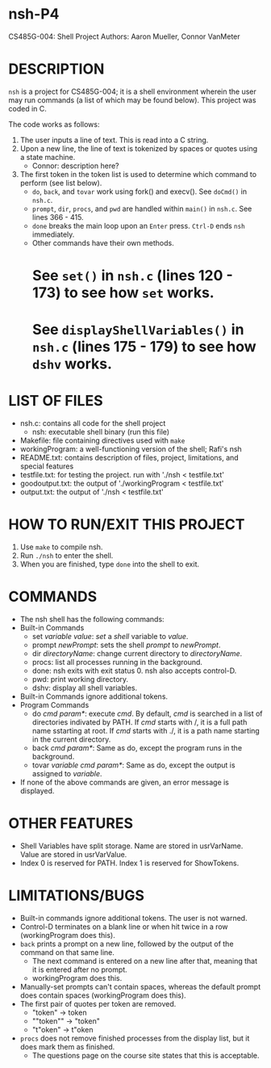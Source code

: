 # nsh-P4
CS485G-004: Shell Project
Authors: Aaron Mueller, Connor VanMeter

# DESCRIPTION
`nsh` is a project for CS485G-004; it is a shell environment wherein the user may run commands
(a list of which may be found below). This project was coded in C.

The code works as follows:
1. The user inputs a line of text. This is read into a C string.
2. Upon a new line, the line of text is tokenized by spaces or quotes using a state machine.
	- Connor: description here?
3. The first token in the token list is used to determine which command to perform (see list below).
	- `do`, `back`, and `tovar` work using fork() and execv(). See `doCmd()` in `nsh.c`.
	- `prompt`, `dir`, `procs`, and `pwd` are handled within `main()` in `nsh.c`. See lines 366 - 415.
	- `done` breaks the main loop upon an `Enter` press. `Ctrl-D` ends `nsh` immediately.
	- Other commands have their own methods.
		# See `set()` in `nsh.c` (lines 120 - 173) to see how `set` works.
		# See `displayShellVariables()` in `nsh.c` (lines 175 - 179) to see how `dshv` works.

# LIST OF FILES
* nsh.c: contains all code for the shell project
	- nsh: executable shell binary (run this file)
* Makefile: file containing directives used with `make`
* workingProgram: a well-functioning version of the shell; Rafi's nsh
* README.txt: contains description of files, project, limitations, and special features
* testfile.txt: for testing the project. run with './nsh < testfile.txt'
* goodoutput.txt: the output of './workingProgram < testfile.txt'
* output.txt: the output of './nsh < testfile.txt'

# HOW TO RUN/EXIT THIS PROJECT
1. Use `make` to compile nsh.
2. Run `./nsh` to enter the shell.
3. When you are finished, type `done` into the shell to exit.

# COMMANDS
* The nsh shell has the following commands:
* Built-in Commands
	- set _variable value_: _set_ a _shell_ variable to _value_.
	- prompt _newPrompt_: sets the shell _prompt_ to _newPrompt_.
	- dir _directoryName_: change current directory to _directoryName_.
	- procs: list all processes running in the background.
	- done: nsh exits with exit status 0. nsh also accepts control-D.
	- pwd: print working directory.
	- dshv: display all shell variables.
* Built-in Commands ignore additional tokens.
* Program Commands
	- do _cmd param*_: execute _cmd_. By default, _cmd_ is searched in a list of directories indivated by PATH. If _cmd_ starts with /, it is a full path name sstarting at root. If _cmd_ starts with ./, it is a path name starting in the current directory.
	- back _cmd param*_: Same as do, except the program runs in the background.
	- tovar _variable cmd param*_: Same as do, except the output is assigned to _variable_.
* If none of the above commands are given, an error message is displayed.

# OTHER FEATURES
* Shell Variables have split storage. Name are stored in usrVarName. Value are stored in usrVarValue.
* Index 0 is reserved for PATH. Index 1 is reserved for ShowTokens.

# LIMITATIONS/BUGS
* Built-in commands ignore additional tokens. The user is not warned.
* Control-D terminates on a blank line or when hit twice in a row (workingProgram does this).
* `back` prints a prompt on a new line, followed by the output of the command on that same line.
	- The next command is entered on a new line after that, meaning that it is entered after no prompt.
	- workingProgram does this.
* Manually-set prompts can't contain spaces, whereas the default prompt does contain spaces (workingProgram does this).
* The first pair of quotes per token are removed.
	- "token" -> token
	- ""token"" -> "token"
	- "t"oken" -> t"oken
* `procs` does not remove finished processes from the display list, but it does mark them as finished.
	- The questions page on the course site states that this is acceptable.
